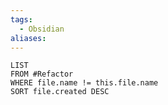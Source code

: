 ```yaml
---
tags:
  - Obsidian
aliases:
---
```

```dataview
LIST
FROM #Refactor 
WHERE file.name != this.file.name
SORT file.created DESC
```